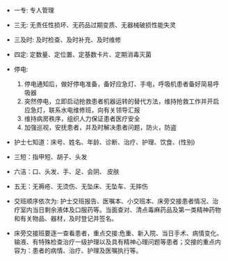 - 一专: 专人管理
- 三无: 无责任性损坏、无药品过期变质、无器械破损性能失灵
- 三及时: 及时检查、及时补充、及时维修
- 四定: 定数量、定位置、定基数卡片、定期消毒灭菌
- 停电:
  1. 停电通知后，做好停电准备，备好应急灯、手电，呼吸机患者备好简易呼吸器
  2. 突然停电，立即启动抢救患者机器运转的替代方法，维持抢救工作并开启应急灯，联系水电维修班，向有关领导汇报
  3. 维持病房秩序，组织人力保证患者医疗安全
  4. 加强巡视，安抚患者，并及时解决患者问题，防火，防盗
- 护士七知道：床号、姓名、年龄、诊断、治疗、护理、饮食、(性别)
- 三短：指甲短、胡子、头发
- 六洁：口、头发、手、足、会阴、 皮肤
- 五无：无褥疮、无烫伤、无坠床、无坠车、无摔伤



- 交班顺序依次为: 护士交班报告、医嘱本、小交班本、床旁交接患者情况、治疗室内当日剩余液体及口服药等。当面查对、清点毒麻药品及第一类精神药物和有关物品、器材，及时登记并签名。
- 床旁交接班要逐一查看患者，重点交接:危重、新入院、当日手术、病情变化、输液、有特殊检查治疗一级护理以及具有精神心理问题等患者；交接的重点内容为：患者的病情、治疗、护理及医嘱执行等。